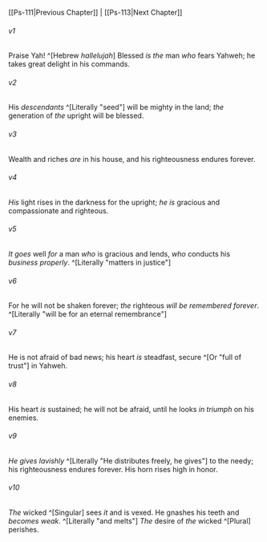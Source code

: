 ﻿---
aliases:
  - Psalms 112
---

[[Ps-111|Previous Chapter]] | [[Ps-113|Next Chapter]]

###### v1
Praise Yah! ^[Hebrew _hallelujah_]
Blessed _is the_ man _who_ fears Yahweh;
he takes great delight in his commands.

###### v2
His _descendants_ ^[Literally "seed"] will be mighty in the land;
_the_ generation of _the_ upright will be blessed.

###### v3
Wealth and riches _are_ in his house,
and his righteousness endures forever.

###### v4
_His_ light rises in the darkness for the upright;
_he is_ gracious and compassionate and righteous.

###### v5
_It goes_ well _for_ a man _who_ is gracious and lends,
_who_ conducts his _business properly_. ^[Literally "matters in justice"]

###### v6
For he will not be shaken forever;
_the_ righteous _will be remembered forever_. ^[Literally "will be for an eternal remembrance"]

###### v7
He is not afraid of bad news;
his heart _is_ steadfast, secure ^[Or "full of trust"] in Yahweh.

###### v8
His heart _is_ sustained; he will not be afraid,
until he looks _in triumph_ on his enemies.

###### v9
_He gives lavishly_ ^[Literally "He distributes freely, he gives"] to the needy;
his righteousness endures forever.
His horn rises high in honor.

###### v10
_The_ wicked ^[Singular] sees _it_ and is vexed.
He gnashes his teeth and _becomes weak_. ^[Literally "and melts"]
_The_ desire of _the_ wicked ^[Plural] perishes.
